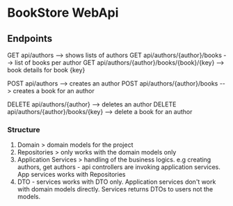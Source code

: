 # BookStore WebApi

## Endpoints
GET api/authors  --> shows lists of authors
GET api/authors/{author}/books --> list of books per author
GET api/authors/{author}/books/{book}/{key} --> book details for book {key}

POST api/authors --> creates an author
POST api/authors/{author}/books --> creates a book for an author

DELETE api/authors/{author} --> deletes an author
DELETE api/authors/{author}/books/{key} --> delete a book for an author

### Structure
1. Domain > domain models for the project
2. Repositories > only works with the domain models only
3. Application Services > handling of the business logics. e.g creating authors, get authors - api controllers are invoking application services. App services works with Repositories
4. DTO - services works with DTO only. Application services don't work with domain models directly. Services returns DTOs to users not the models.
